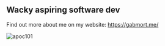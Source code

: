 ## Wacky aspiring software dev

Find out more about me on my website: https://gabmort.me/

<p align="left"> <img src="https://komarev.com/ghpvc/?username=apoc101&label=Profile%20views&color=0e75b6&style=flat" alt="apoc101" /> </p> <br>

